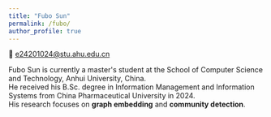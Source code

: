 ```yaml
---
title: "Fubo Sun"
permalink: /fubo/
author_profile: true
---
```


📧 e24201024@stu.ahu.edu.cn

Fubo Sun is currently a master's student at the School of Computer Science and Technology, Anhui University, China.  
He received his B.Sc. degree in Information Management and Information Systems from China Pharmaceutical University in 2024.  
His research focuses on **graph embedding** and **community detection**.
